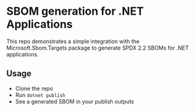 # SBOM generation for .NET Applications

This repo demonstrates a simple integration with the Microsoft.Sbom.Targets package to generate SPDX 2.2 SBOMs for .NET applications.

## Usage

* Clone the repo
* Run `dotnet publish`
* See a generated SBOM in your publish outputs